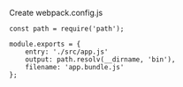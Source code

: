 
Create webpack.config.js
```
const path = require('path');

module.exports = {
	entry: './src/app.js'
	output: path.resolv(__dirname, 'bin'),
	filename: 'app.bundle.js'
}; 
```